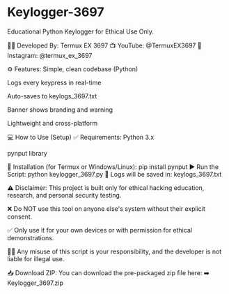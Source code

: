 # Keylogger-3697
Educational Python Keylogger for Ethical Use Only. 

🧑‍💻 Developed By:
Termux EX 3697
📺 YouTube: @TermuxEX3697
📸 Instagram: @termux_ex_3697

⚙️ Features:
Simple, clean codebase (Python)

Logs every keypress in real-time

Auto-saves to keylogs_3697.txt

Banner shows branding and warning

Lightweight and cross-platform

💻 How to Use (Setup)
✅ Requirements:
Python 3.x

pynput library

🔧 Installation (for Termux or Windows/Linux):
pip install pynput
▶️ Run the Script:
python keylogger_3697.py
📂 Logs will be saved in: keylogs_3697.txt

⚠️ Disclaimer:
This project is built only for ethical hacking education, research, and personal security testing.

❌ Do NOT use this tool on anyone else's system without their explicit consent.

✅ Only use it for your own devices or with permission for ethical demonstrations.

👨‍⚖️ Any misuse of this script is your responsibility, and the developer is not liable for illegal use.

📥 Download ZIP:
You can download the pre-packaged zip file here:
➡️ Keylogger_3697.zip
